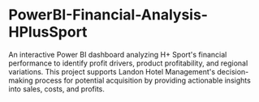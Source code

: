 # PowerBI-Financial-Analysis-HPlusSport
An interactive Power BI dashboard analyzing H+ Sport's financial performance to identify profit drivers, product profitability, and regional variations. This project supports Landon Hotel Management's decision-making process for potential acquisition by providing actionable insights into sales, costs, and profits.
